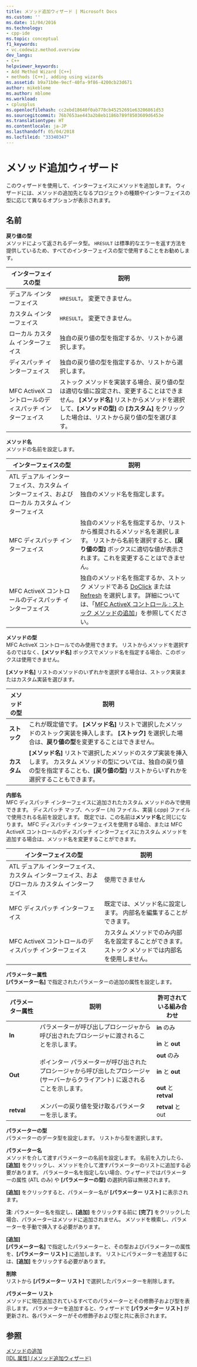 ```yaml
---
title: メソッド追加ウィザード | Microsoft Docs
ms.custom: ''
ms.date: 11/04/2016
ms.technology:
- cpp-ide
ms.topic: conceptual
f1_keywords:
- vc.codewiz.method.overview
dev_langs:
- C++
helpviewer_keywords:
- Add Method Wizard [C++]
- methods [C++], adding using wizards
ms.assetid: b9a71b0e-9ecf-40fa-9f86-4200cb23d671
author: mikeblome
ms.author: mblome
ms.workload:
- cplusplus
ms.openlocfilehash: cc2ebd18640f0ab778cb45252691e63206861d53
ms.sourcegitcommit: 76b7653ae443a2b8eb1186b789f8503609d6453e
ms.translationtype: HT
ms.contentlocale: ja-JP
ms.lasthandoff: 05/04/2018
ms.locfileid: "33340347"
---
```

# <a name="add-method-wizard"></a>メソッド追加ウィザード
このウィザードを使用して、インターフェイスにメソッドを追加します。 ウィザードには、メソッドの追加先となるプロジェクトの種類やインターフェイスの型に応じて異なるオプションが表示されます。  
  
## <a name="names"></a>名前  
 **戻り値の型**  
 メソッドによって返されるデータ型。 `HRESULT` は標準的なエラーを返す方法を提供しているため、すべてのインターフェイスの型で使用することをお勧めします。  
  
|インターフェイスの型|説明|  
|--------------------|-----------------|  
|デュアル インターフェイス|`HRESULT`。 変更できません。|  
|カスタム インターフェイス|`HRESULT`。 変更できません。|  
|ローカル カスタム インターフェイス|独自の戻り値の型を指定するか、リストから選択します。|  
|ディスパッチ インターフェイス|独自の戻り値の型を指定するか、リストから選択します。|  
|MFC ActiveX コントロールのディスパッチ インターフェイス|ストック メソッドを実装する場合、戻り値の型は適切な値に設定され、変更することはできません。 **[メソッド名]** リストからメソッドを選択して、**[メソッドの型]** の **[カスタム]** をクリックした場合は、リストから戻り値の型を選びます。|  
  
 **メソッド名**  
 メソッドの名前を設定します。  
  
|インターフェイスの型|説明|  
|--------------------|-----------------|  
|ATL デュアル インターフェイス、カスタム インターフェイス、およびローカル カスタム インターフェイス|独自のメソッド名を指定します。|  
|MFC ディスパッチ インターフェイス|独自のメソッド名を指定するか、リストから推奨されるメソッド名を選択します。 リストから名前を選択すると、**[戻り値の型]** ボックスに適切な値が表示されます。これを変更することはできません。|  
|MFC ActiveX コントロールのディスパッチ インターフェイス|独自のメソッド名を指定するか、ストック メソッドである [DoClick](../mfc/reference/colecontrol-class.md#doclick) または [Refresh](../mfc/reference/colecontrol-class.md#refresh) を選択します。 詳細については、「[MFC ActiveX コントロール : ストック メソッドの追加](../mfc/mfc-activex-controls-adding-stock-methods.md)」を参照してください。|  
  
 **メソッドの型**  
 MFC ActiveX コントロールでのみ使用できます。 リストからメソッドを選択するのではなく、**[メソッド名]** ボックスでメソッド名を指定する場合、このボックスは使用できません。  
  
 **[メソッド名]** リストのメソッドのいずれかを選択する場合は、ストック実装またはカスタム実装を選びます。  
  
|メソッドの型|説明|  
|-----------------|-----------------|  
|**ストック**|これが既定値です。 **[メソッド名]** リストで選択したメソッドのストック実装を挿入します。 **[ストック]** を選択した場合は、**戻り値の型**を変更することはできません。|  
|**カスタム**|**[メソッド名]** リストで選択したメソッドのスタブ実装を挿入します。 カスタム メソッドの型については、独自の戻り値の型を指定することも、**[戻り値の型]** リストからいずれかを選択することもできます。|  
  
 **内部名**  
 MFC ディスパッチ インターフェイスに追加されたカスタム メソッドのみで使用できます。 ディスパッチ マップ、ヘッダー (.h) ファイル、実装 (.cpp) ファイルで使用される名前を設定します。 既定では、この名前は**メソッド名**と同じになります。 MFC ディスパッチ インターフェイスを使用する場合、または MFC ActiveX コントロールのディスパッチ インターフェイスにカスタム メソッドを追加する場合は、メソッド名を変更することができます。  
  
|インターフェイスの型|説明|  
|--------------------|-----------------|  
|ATL デュアル インターフェイス、カスタム インターフェイス、およびローカル カスタム インターフェイス|使用できません|  
|MFC ディスパッチ インターフェイス|既定では、メソッド名に設定します。 内部名を編集することができます。|  
|MFC ActiveX コントロールのディスパッチ インターフェイス|カスタム メソッドでのみ内部名を設定することができます。 ストック メソッドでは内部名を使用しません。|  
  
 **パラメーター属性**  
 **[パラメーター名]** で指定されたパラメーターの追加の属性を設定します。  
  
|パラメーター属性|説明|許可されている組み合わせ|  
|-------------------------|-----------------|--------------------------|  
|**In**|パラメーターが呼び出しプロシージャから呼び出されたプロシージャに渡されることを示します。|**in** のみ<br /><br /> **in** と **out**|  
|**Out**|ポインター パラメーターが呼び出されたプロシージャから呼び出したプロシージャ (サーバーからクライアント) に返されることを示します。|**out** のみ<br /><br /> **in** と **out**<br /><br /> **out** と **retval**|  
|**retval**|メンバーの戻り値を受け取るパラメーターを示します。|**retval** と out|  
  
 **パラメーターの型**  
 パラメーターのデータ型を設定します。 リストから型を選択します。  
  
 **パラメーター名**  
 メソッドを介して渡すパラメーターの名前を設定します。 名前を入力したら、**[追加]** をクリックし、メソッドを介して渡すパラメーターのリストに追加する必要があります。 パラメーター名を指定しない場合、ウィザードではパラメーターの属性 (ATL のみ) や **[パラメーターの型]** の選択内容は無視されます。  
  
 **[追加]** をクリックすると、パラメーター名が **[パラメーター リスト]** に表示されます。  
  
 **注**: パラメーター名を指定し、**[追加]** をクリックする前に **[完了]** をクリックした場合、パラメーターはメソッドに追加されません。 メソッドを検索し、パラメーターを手動で挿入する必要があります。  
  
 **[追加]**  
 **[パラメーター名]** で指定したパラメーターと、その型およびパラメーターの属性を、**[パラメーター リスト]** に追加します。 リストにパラメーターを追加するには、**[追加]** をクリックする必要があります。  
  
 **削除**  
 リストから **[パラメーター リスト]** で選択したパラメーターを削除します。  
  
 **パラメーター リスト**  
 メソッドに現在追加されているすべてのパラメーターとその修飾子および型を表示します。 パラメーターを追加すると、ウィザードで **[パラメーター リスト]** が更新され、各パラメーターがその修飾子および型と共に表示されます。  
  
## <a name="see-also"></a>参照  
 [メソッドの追加](../ide/adding-a-method-visual-cpp.md)   
 [[IDL 属性] (メソッド追加ウィザード)](../ide/idl-attributes-add-method-wizard.md)